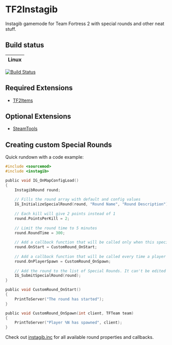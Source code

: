 # TF2Instagib

Instagib gamemode for Team Fortress 2 with special rounds and other neat stuff.

## Build status
Linux |
--- |
[![Build Status](https://travis-ci.com/haxtonsale/TF2Instagib.svg?branch=master)](https://travis-ci.com/haxtonsale/TF2Instagib)

## Required Extensions
* [TF2Items](https://builds.limetech.io/?project=tf2items)

## Optional Extensions
* [SteamTools](https://builds.limetech.io/?p=steamtools)

## Creating custom Special Rounds
Quick rundown with a code example:
```c
#include <sourcemod>
#include <instagib>

public void IG_OnMapConfigLoad()
{
	InstagibRound round;
	
	// Fills the round array with default and config values
	IG_InitializeSpecialRound(round, "Round Name", "Round Description");
	
	// Each kill will give 2 points instead of 1
	round.PointsPerKill = 2;
	
	// Limit the round time to 5 minutes
	round.RoundTime = 300;
	
	// Add a callback function that will be called only when this special round starts
	round.OnStart = CustomRound_OnStart;
	
	// Add a callback function that will be called every time a player spawns
	round.OnPlayerSpawn = CustomRound_OnSpawn;
	
	// Add the round to the list of Special Rounds. It can't be edited or removed after this.
	IG_SubmitSpecialRound(round);
} 

public void CustomRound_OnStart()
{
	PrintToServer("The round has started");
}

public void CustomRound_OnSpawn(int client, TFTeam team)
{
	PrintToServer("Player %N has spawned", client);
}
```
Check out [instagib.inc](https://github.com/haxtonsale/TF2Instagib/blob/master/scripting/include/instagib.inc) for all available round properties and callbacks.

